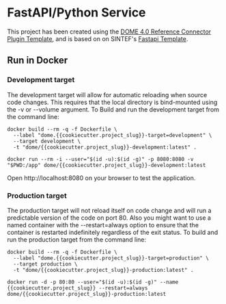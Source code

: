 # FastAPI/Python Service
This project has been created using the [DOME 4.0 Reference Connector Plugin Template](https://github.com/DOME-4-0/reference-connector),
and is based on on SINTEF's [Fastapi Template](https://github.com/SINTEF/fastapi-template).

## Run in Docker
### Development target
The development target will allow for automatic reloading when source code changes. This requires that the local directory is bind-mounted using the -v or --volume argument. To Build and run the development target from the command line:


	docker build --rm -q -f Dockerfile \
	  --label "dome.{{cookiecutter.project_slug}}-target=development" \
	  --target development \
	  -t "dome/{{cookiecutter.project_slug}}-development:latest" .
	  
	docker run --rm -i --user="$(id -u):$(id -g)" -p 8080:8080 -v "$PWD:/app" dome/{{cookiecutter.project_slug}}-development:latest

Open http://localhost:8080 on your browser to test the application.

### Production target
The production target will not reload itself on code change and will run a predictable version of the code on port 80. Also you might want to use a named container with the --restart=always option to ensure that the container is restarted indefinitely regardless of the exit status. To build and run the production target from the command line:


	docker build --rm -q -f Dockerfile \
	  --label "dome.{{cookiecutter.project_slug}}-target=production" \
	  --target production \
	  -t "dome/{{cookiecutter.project_slug}}-production:latest" .
	  
	docker run -d -p 80:80 --user="$(id -u):$(id -g)" --name {{cookiecutter.project_slug}} --restart=always dome/{{cookiecutter.project_slug}}-production:latest
